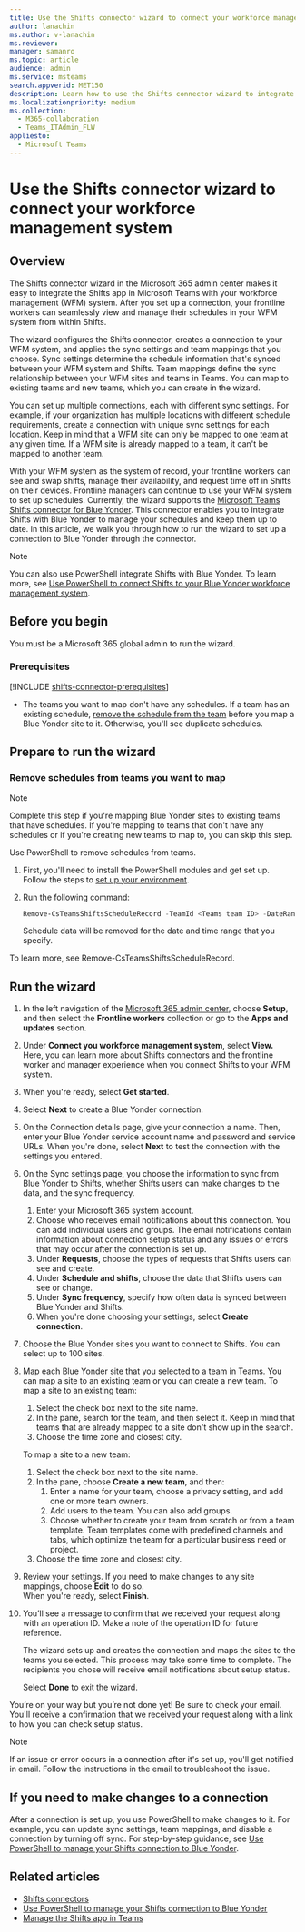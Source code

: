 ```yaml
---
title: Use the Shifts connector wizard to connect your workforce management system
author: lanachin
ms.author: v-lanachin
ms.reviewer: 
manager: samanro
ms.topic: article
audience: admin
ms.service: msteams
search.appverid: MET150
description: Learn how to use the Shifts connector wizard to integrate Shifts in Teams to your workforce management system.
ms.localizationpriority: medium
ms.collection: 
  - M365-collaboration
  - Teams_ITAdmin_FLW
appliesto: 
  - Microsoft Teams
---
```


# Use the Shifts connector wizard to connect your workforce management system

## Overview

The Shifts connector wizard in the Microsoft 365 admin center makes it easy to integrate the Shifts app in Microsoft Teams with your workforce management (WFM) system. After you set up a connection, your frontline workers can seamlessly view and manage their schedules in your WFM system from within Shifts.

The wizard configures the Shifts connector, creates a connection to your WFM system, and applies the sync settings and team mappings that you choose. Sync settings determine the schedule information that's synced between your WFM system and Shifts. Team mappings define the sync relationship between your WFM sites and teams in Teams. You can map to existing teams and new teams, which you can create in the wizard.

You can set up multiple connections, each with different sync settings. For example, if your organization has multiple locations with different schedule requirements, create a connection with unique sync settings for each location. Keep in mind that a WFM site can only be mapped to one team at any given time. If a WFM site is already mapped to a team, it can't be mapped to another team.

With your WFM system as the system of record, your frontline workers can see and swap shifts, manage their availability, and request time off in Shifts on their devices. Frontline managers can continue to use your WFM system to set up schedules.
<a name="blue_yonder"> </a>
Currently, the wizard supports the [Microsoft Teams Shifts connector for Blue Yonder](shifts-connectors.md#microsoft-teams-shifts-connector-for-blue-yonder). This connector enables you to integrate Shifts with Blue Yonder to manage your schedules and keep them up to date. In this article, we walk you through how to run the wizard to set up a connection to Blue Yonder through the connector.

> [!NOTE]
> You can also use PowerShell integrate Shifts with Blue Yonder. To learn more, see [Use PowerShell to connect Shifts to your Blue Yonder workforce management system](shifts-connector-blue-yonder-powershell-setup.md).

## Before you begin

You must be a Microsoft 365 global admin to run the wizard.

### Prerequisites
<a name="prerequisites"> </a>
[!INCLUDE [shifts-connector-prerequisites](../../includes/shifts-connector-prerequisites.md)]

- The teams you want to map don't have any schedules. If a team has an existing schedule, [remove the schedule from the team](#remove-schedules-from-teams-you-want-to-map) before you map a Blue Yonder site to it. Otherwise, you'll see duplicate schedules.

## Prepare to run the wizard

### Remove schedules from teams you want to map
<a name="remove_schedules"> </a>
> [!NOTE]
> Complete this step if you're mapping Blue Yonder sites to existing teams that have schedules. If you're mapping to teams that don't have any schedules or if you're creating new teams to map to, you can skip this step.

Use PowerShell to remove schedules from teams.

1. First, you'll need to install the PowerShell modules and get set up. Follow the steps to [set up your environment](shifts-connector-powershell-manage.md#set-up-your-environment).
1. Run the following command:

    ```powershell
    Remove-CsTeamsShiftsScheduleRecord -TeamId <Teams team ID> -DateRangeStartDate <start time> -DateRangeEndDate<end time> -ClearSchedulingGroup:$false -EntityType <the scenario entities that you want to remove, the format is @(scenario1, scenario2, ...)> -DesignatedActorId <Teams team owner ID>
    ```

    Schedule data will be removed for the date and time range that you specify.

To learn more, see Remove-CsTeamsShiftsScheduleRecord.

## Run the wizard

1. In the left navigation of the [Microsoft 365 admin center](https://admin.microsoft.com/), choose **Setup**, and then select the **Frontline workers** collection or go to the **Apps and updates** section.
1. Under **Connect you workforce management system**, select **View.** Here, you can learn more about Shifts connectors and the frontline worker and manager experience when you connect Shifts to your WFM system.
1. When you're ready, select **Get started**.
1. Select **Next** to create a Blue Yonder connection.
<a name="connection_details"> </a>
1. On the Connection details page, give your connection a name. Then, enter your Blue Yonder service account name and password and service URLs. When you're done, select **Next** to test the connection with the settings you entered.
<a name="sync"> </a>
1. On the Sync settings page, you choose the information to sync from Blue Yonder to Shifts, whether Shifts users can make changes to the data, and the sync frequency.
    <a name="sync_account"> </a>
    1. Enter your Microsoft 365 system account.
    <a name="sync_email"> </a>
    1. Choose who receives email notifications about this connection. You can add individual users and groups. The email notifications contain information about connection setup status and any issues or errors that may occur after the connection is set up. 
    1. Under **Requests**, choose the types of requests that Shifts users can see and create.
    1. Under **Schedule and shifts**, choose the data that Shifts users can see or change.
    1. Under **Sync frequency**, specify how often data is synced between Blue Yonder and Shifts.
    1. When you're done choosing your settings, select **Create connection**.
<a name="sites"> </a>
1. Choose the Blue Yonder sites you want to connect to Shifts. You can select up to 100 sites.
<a name="team_mapping"> </a>
1. Map each Blue Yonder site that you selected to a team in Teams. You can map a site to an existing team or you can create a new team.
<a name="team_mapping_existing"> </a>
    To map a site to an existing team:

    1. Select the check box next to the site name.
    2. In the pane, search for the team, and then select it. Keep in mind that teams that are already mapped to a site don't show up in the search.
    3. Choose the time zone and closest city.

    To map a site to a new team:

    1. Select the check box next to the site name.
    2. In the pane, choose **Create a new team**, and then:
        1. Enter a name for your team, choose a privacy setting, and add one or more team owners.
        2. Add users to the team. You can also add groups.
        3. Choose whether to create your team from scratch or from a team template. Team templates come with predefined channels and tabs, which optimize the team for a particular business need or project.
    3. Choose the time zone and closest city.

1. Review your settings. If you need to make changes to any site mappings, choose **Edit** to do so. <br/>
 When you're ready, select **Finish**.
1. You’ll see a message to confirm that we received your request along with an operation ID. Make a note of the operation ID for future reference.

    The wizard sets up and creates the connection and maps the sites to the teams you selected. This process may take some time to complete. The recipients you chose will receive email notifications about setup status.

    Select **Done** to exit the wizard.

You’re on your way but you’re not done yet! Be sure to check your email. You'll receive a confirmation that we received your request along with a link to how you can check setup status.

> [!NOTE]
> If an issue or error occurs in a connection after it's set up, you'll get notified in email. Follow the instructions in the email to troubleshoot the issue.

## If you need to make changes to a connection
<a name="update_connection"> </a>

After a connection is set up, you use PowerShell to make changes to it. For example, you can update sync settings, team mappings, and disable a connection by turning off sync. For step-by-step guidance, see [Use PowerShell to manage your Shifts connection to Blue Yonder](shifts-connector-powershell-manage.md).

## Related articles

- [Shifts connectors](shifts-connectors.md)
- [Use PowerShell to manage your Shifts connection to Blue Yonder](shifts-connector-powershell-manage.md)
- [Manage the Shifts app in Teams](manage-the-shifts-app-for-your-organization-in-teams.md)
